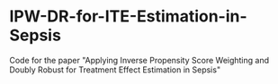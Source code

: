 # IPW-DR-for-ITE-Estimation-in-Sepsis
Code for the paper "Applying Inverse Propensity Score Weighting and Doubly Robust for Treatment Effect Estimation in Sepsis"
